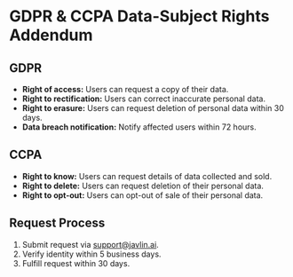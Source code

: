 # GDPR & CCPA Data-Subject Rights Addendum

## GDPR
- **Right of access:** Users can request a copy of their data.
- **Right to rectification:** Users can correct inaccurate personal data.
- **Right to erasure:** Users can request deletion of personal data within 30 days.
- **Data breach notification:** Notify affected users within 72 hours.

## CCPA
- **Right to know:** Users can request details of data collected and sold.
- **Right to delete:** Users can request deletion of their personal data.
- **Right to opt-out:** Users can opt-out of sale of their personal data.

## Request Process
1. Submit request via support@javlin.ai.
2. Verify identity within 5 business days.
3. Fulfill request within 30 days.
```